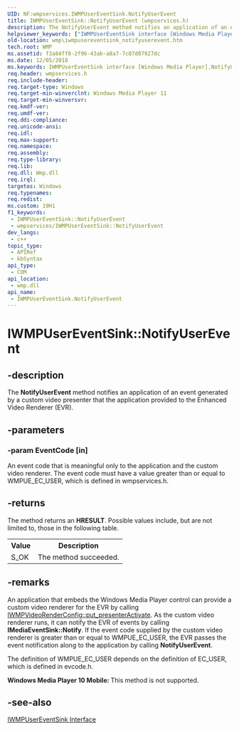 ```yaml
---
UID: NF:wmpservices.IWMPUserEventSink.NotifyUserEvent
title: IWMPUserEventSink::NotifyUserEvent (wmpservices.h)
description: The NotifyUserEvent method notifies an application of an event generated by a custom video presenter that the application provided to the Enhanced Video Renderer (EVR).
helpviewer_keywords: ["IWMPUserEventSink interface [Windows Media Player]","NotifyUserEvent method","IWMPUserEventSink.NotifyUserEvent","IWMPUserEventSink::NotifyUserEvent","IWMPUserEventSinkNotifyUserEvent","NotifyUserEvent","NotifyUserEvent method [Windows Media Player]","NotifyUserEvent method [Windows Media Player]","IWMPUserEventSink interface","wmp.iwmpusereventsink_notifyuserevent","wmpservices/IWMPUserEventSink::NotifyUserEvent"]
old-location: wmp\iwmpusereventsink_notifyuserevent.htm
tech.root: WMP
ms.assetid: f3a84ff8-2f96-43ab-a8a7-7c07d07927dc
ms.date: 12/05/2018
ms.keywords: IWMPUserEventSink interface [Windows Media Player],NotifyUserEvent method, IWMPUserEventSink.NotifyUserEvent, IWMPUserEventSink::NotifyUserEvent, IWMPUserEventSinkNotifyUserEvent, NotifyUserEvent, NotifyUserEvent method [Windows Media Player], NotifyUserEvent method [Windows Media Player],IWMPUserEventSink interface, wmp.iwmpusereventsink_notifyuserevent, wmpservices/IWMPUserEventSink::NotifyUserEvent
req.header: wmpservices.h
req.include-header: 
req.target-type: Windows
req.target-min-winverclnt: Windows Media Player 11
req.target-min-winversvr: 
req.kmdf-ver: 
req.umdf-ver: 
req.ddi-compliance: 
req.unicode-ansi: 
req.idl: 
req.max-support: 
req.namespace: 
req.assembly: 
req.type-library: 
req.lib: 
req.dll: Wmp.dll
req.irql: 
targetos: Windows
req.typenames: 
req.redist: 
ms.custom: 19H1
f1_keywords:
 - IWMPUserEventSink::NotifyUserEvent
 - wmpservices/IWMPUserEventSink::NotifyUserEvent
dev_langs:
 - c++
topic_type:
 - APIRef
 - kbSyntax
api_type:
 - COM
api_location:
 - wmp.dll
api_name:
 - IWMPUserEventSink.NotifyUserEvent
---
```


# IWMPUserEventSink::NotifyUserEvent


## -description

The <b>NotifyUserEvent</b> method notifies an application of an event generated by a custom video presenter that the application provided to the Enhanced Video Renderer (EVR).

## -parameters

### -param EventCode [in]

An event code that is meaningful only to the application and the custom video renderer. The event code must have a value greater than or equal to WMPUE_EC_USER, which is defined in wmpservices.h.

## -returns

The method returns an <b>HRESULT</b>. Possible values include, but are not limited to, those in the following table.

<table>
<tr>
<th>Value
                </th>
<th>Description
                </th>
</tr>
<tr>
<td>S_OK</td>
<td>The method succeeded.</td>
</tr>
</table>

## -remarks

An application that embeds the Windows Media Player control can provide a custom video renderer for the EVR by calling <a href="https://docs.microsoft.com/windows/desktop/api/wmprealestate/nf-wmprealestate-iwmpvideorenderconfig-put_presenteractivate">IWMPVideoRenderConfig::put_presenterActivate</a>. As the custom video renderer runs, it can notify the EVR of events by calling <b>IMediaEventSink::Notify</b>. If the event code supplied by the custom video renderer is greater than or equal to WMPUE_EC_USER, the EVR passes the event notification along to the application by calling <b>NotifyUserEvent</b>.

The definition of WMPUE_EC_USER depends on the definition of EC_USER, which is defined in evcode.h.

<b>Windows Media Player 10 Mobile: </b>This method is not supported.

## -see-also

<a href="https://docs.microsoft.com/windows/desktop/api/wmpservices/nn-wmpservices-iwmpusereventsink">IWMPUserEventSink Interface</a>

